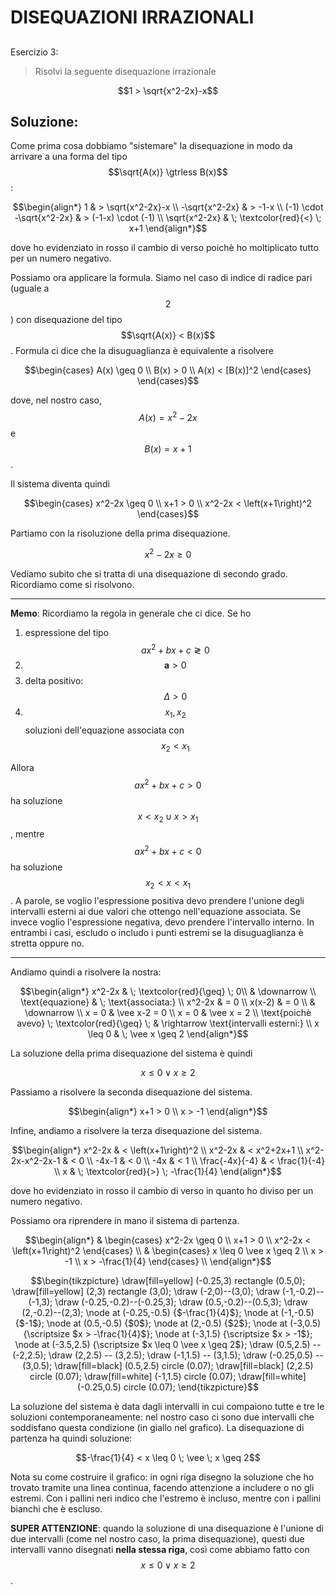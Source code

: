 ﻿# DISEQUAZIONI IRRAZIONALI

<!--Upmath extremely simplifies this task by using Markdown and LaTeX. It converts the Markdown syntax extended with LaTeX equations support into HTML code you can publish anywhere on the web.-->

<!--![Paper written in LaTeX](/i/latex.jpg)-->

## 

Esercizio 3:

> Risolvi la seguente disequazione irrazionale

$$1 > \sqrt{x^2-2x}-x$$

## Soluzione:

Come prima cosa dobbiamo "sistemare" la disequazione in modo da arrivare a una forma del tipo $$\sqrt{A(x)} \gtrless B(x)$$:

$$\begin{align*}
1 & > \sqrt{x^2-2x}-x \\
-\sqrt{x^2-2x} & > -1-x \\
(-1) \cdot -\sqrt{x^2-2x} & > (-1-x) \cdot (-1) \\
\sqrt{x^2-2x} & \; \textcolor{red}{<} \; x+1
\end{align*}$$

dove ho evidenziato in rosso il cambio di verso poichè ho moltiplicato tutto per un numero negativo. 

Possiamo ora applicare la formula. Siamo nel caso di indice di radice pari (uguale a $$2$$) con disequazione del tipo $$\sqrt{A(x)} < B(x)$$. Formula ci dice che la disuguaglianza è equivalente a risolvere 

$$\begin{cases}
A(x) \geq 0 \\
B(x) > 0 \\
A(x) < [B(x)]^2 
\end{cases}
\end{cases}$$

dove, nel nostro caso, $$A(x) = x^2-2x$$ e $$B(x) = x+1$$.

Il sistema diventa quindi 

$$\begin{cases}
x^2-2x \geq 0 \\
x+1 > 0 \\
x^2-2x < \left(x+1\right)^2 
\end{cases}$$

Partiamo con la risoluzione della prima disequazione.

$$x^2-2x \geq 0$$

Vediamo subito che si tratta di una disequazione di secondo grado. Ricordiamo come si risolvono. 

<hr>

**Memo**: Ricordiamo la regola in generale che ci dice. Se ho

1. espressione del tipo $$ax^2+bx+c \gtrless 0$$
1. $$\textbf{a}>0$$
1. delta positivo: $$\Delta > 0$$
1. $$x_1,x_2$$ soluzioni dell'equazione associata con $$x_2 < x_1$$

Allora $$ax^2+bx+c > 0$$ ha soluzione $$x < x_2 \cup x > x_1$$, mentre $$ax^2+bx+c < 0$$ ha soluzione $$x_2 < x < x_1$$. A parole, se voglio l'espressione positiva devo prendere l'unione degli intervalli esterni ai due valori che ottengo nell'equazione associata. Se invece voglio l'espressione negativa, devo prendere l'intervallo interno. In entrambi i casi, escludo o includo i punti estremi se la disuguaglianza è stretta oppure no.   

<hr>

Andiamo quindi a risolvere la nostra:

$$\begin{align*}
x^2-2x & \; \textcolor{red}{\geq} \;  0\\
& \downarrow \\
\text{equazione} & \; \text{associata:} \\
x^2-2x & = 0 \\
x(x-2) & = 0 \\
& \downarrow \\
x = 0 & \vee x-2 = 0 \\
x = 0 & \vee x = 2 \\
\text{poichè avevo} \; \textcolor{red}{\geq} \; & \rightarrow \text{intervalli esterni:} \\
x \leq 0 & \; \vee x \geq 2
\end{align*}$$

La soluzione della prima disequazione del sistema è quindi 

$$x \leq 0 \; \vee \; x \geq 2$$

Passiamo a risolvere la seconda disequazione del sistema.

$$\begin{align*}
x+1 > 0 \\
x > -1
\end{align*}$$

Infine, andiamo a risolvere la terza disequazione del sistema. 

$$\begin{align*}
x^2-2x & < \left(x+1\right)^2 \\
x^2-2x & < x^2+2x+1 \\
x^2-2x-x^2-2x-1 & < 0 \\
-4x-1 & < 0 \\
-4x & < 1 \\
\frac{-4x}{-4} & < \frac{1}{-4} \\
x & \; \textcolor{red}{>} \; -\frac{1}{4}
\end{align*}$$

dove ho evidenziato in rosso il cambio di verso in quanto ho diviso per un numero negativo.

Possiamo ora riprendere in mano il sistema di partenza.

$$\begin{align*}
& \begin{cases}
x^2-2x \geq 0 \\
x+1 > 0 \\
x^2-2x < \left(x+1\right)^2 
\end{cases} \\
& \begin{cases}
x \leq 0 \vee x \geq 2 \\
x > -1 \\
x > -\frac{1}{4} 
\end{cases} \\
\end{align*}$$

$$\begin{tikzpicture}
\draw[fill=yellow] (-0.25,3) rectangle (0.5,0);
\draw[fill=yellow] (2,3) rectangle (3,0);
\draw (-2,0)--(3,0);
\draw (-1,-0.2)--(-1,3);
\draw (-0.25,-0.2)--(-0.25,3);
\draw (0.5,-0.2)--(0.5,3);
\draw (2,-0.2)--(2,3);
\node at (-0.25,-0.5) {$-\frac{1}{4}$};
\node at (-1,-0.5) {$-1$};
\node at (0.5,-0.5) {$0$};
\node at (2,-0.5) {$2$};
\node at (-3,0.5) {\scriptsize $x > -\frac{1}{4}$};
\node at (-3,1.5) {\scriptsize $x > -1$};
\node at (-3.5,2.5) {\scriptsize $x \leq 0 \vee x \geq 2$};
\draw (0.5,2.5) -- (-2,2.5);
\draw (2,2.5) -- (3,2.5);
\draw (-1,1.5) -- (3,1.5);
\draw (-0.25,0.5) -- (3,0.5);
\draw[fill=black] (0.5,2.5) circle (0.07);
\draw[fill=black] (2,2.5) circle (0.07);
\draw[fill=white] (-1,1.5) circle (0.07);
\draw[fill=white] (-0.25,0.5) circle (0.07);
\end{tikzpicture}$$

La soluzione del sistema è data dagli intervalli in cui compaiono tutte e tre le soluzioni contemporaneamente: nel nostro caso ci sono due intervalli che soddisfano questa condizione (in giallo nel grafico). La disequazione di partenza ha quindi soluzione:

$$-\frac{1}{4} < x \leq 0 \; \vee \; x \geq 2$$

Nota su come costruire il grafico: in ogni riga disegno la soluzione che ho trovato tramite una linea continua, facendo attenzione a includere o no gli estremi. Con i pallini neri indico che l'estremo è incluso, mentre con i pallini bianchi che è escluso. 

**SUPER ATTENZIONE**: quando la soluzione di una disequazione è l'unione di due intervalli (come nel nostro caso, la prima disequazione), questi due intervalli vanno disegnati **nella stessa riga**, così come abbiamo fatto con $$x \leq 0 \vee x \geq 2$$. 
